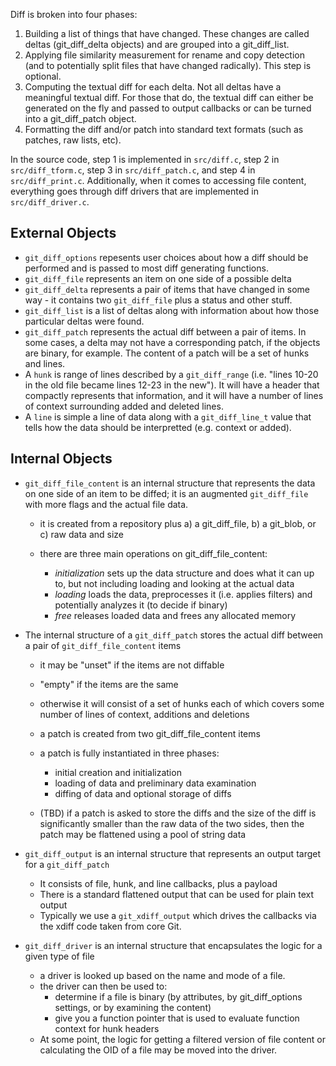 Diff is broken into four phases:

1. Building a list of things that have changed.  These changes are called
   deltas (git_diff_delta objects) and are grouped into a git_diff_list.
2. Applying file similarity measurement for rename and copy detection (and
   to potentially split files that have changed radically).  This step is
   optional.
3. Computing the textual diff for each delta.  Not all deltas have a
   meaningful textual diff.  For those that do, the textual diff can
   either be generated on the fly and passed to output callbacks or can be
   turned into a git_diff_patch object.
4. Formatting the diff and/or patch into standard text formats (such as
   patches, raw lists, etc).

In the source code, step 1 is implemented in `src/diff.c`, step 2 in
`src/diff_tform.c`, step 3 in `src/diff_patch.c`, and step 4 in
`src/diff_print.c`.  Additionally, when it comes to accessing file
content, everything goes through diff drivers that are implemented in
`src/diff_driver.c`.

External Objects
----------------

* `git_diff_options` repesents user choices about how a diff should be
  performed and is passed to most diff generating functions.
* `git_diff_file` represents an item on one side of a possible delta
* `git_diff_delta` represents a pair of items that have changed in some
  way - it contains two `git_diff_file` plus a status and other stuff.
* `git_diff_list` is a list of deltas along with information about how
  those particular deltas were found.
* `git_diff_patch` represents the actual diff between a pair of items.  In
  some cases, a delta may not have a corresponding patch, if the objects
  are binary, for example.  The content of a patch will be a set of hunks
  and lines.
* A `hunk` is range of lines described by a `git_diff_range` (i.e.  "lines
  10-20 in the old file became lines 12-23 in the new").  It will have a
  header that compactly represents that information, and it will have a
  number of lines of context surrounding added and deleted lines.
* A `line` is simple a line of data along with a `git_diff_line_t` value
  that tells how the data should be interpretted (e.g. context or added).

Internal Objects
----------------

* `git_diff_file_content` is an internal structure that represents the
  data on one side of an item to be diffed; it is an augmented
  `git_diff_file` with more flags and the actual file data.

    * it is created from a repository plus a) a git_diff_file, b) a git_blob,
   or c) raw data and size
    * there are three main operations on git_diff_file_content:
    
        * _initialization_ sets up the data structure and does what it can up to,
          but not including loading and looking at the actual data
        * _loading_ loads the data, preprocesses it (i.e. applies filters) and
          potentially analyzes it (to decide if binary)
        * _free_ releases loaded data and frees any allocated memory

* The internal structure of a `git_diff_patch` stores the actual diff
  between a pair of `git_diff_file_content` items

    * it may be "unset" if the items are not diffable
    * "empty" if the items are the same
    * otherwise it will consist of a set of hunks each of which covers some
      number of lines of context, additions and deletions
    * a patch is created from two git_diff_file_content items
    * a patch is fully instantiated in three phases:
    
        * initial creation and initialization
        * loading of data and preliminary data examination
        * diffing of data and optional storage of diffs
    * (TBD) if a patch is asked to store the diffs and the size of the diff
      is significantly smaller than the raw data of the two sides, then the
      patch may be flattened using a pool of string data

* `git_diff_output` is an internal structure that represents an output
  target for a `git_diff_patch`
    * It consists of file, hunk, and line callbacks, plus a payload
    * There is a standard flattened output that can be used for plain text output
    * Typically we use a `git_xdiff_output` which drives the callbacks via the
      xdiff code taken from core Git.

* `git_diff_driver` is an internal structure that encapsulates the logic
  for a given type of file
    * a driver is looked up based on the name and mode of a file.
    * the driver can then be used to:
        * determine if a file is binary (by attributes, by git_diff_options
          settings, or by examining the content)
        * give you a function pointer that is used to evaluate function context
          for hunk headers
    * At some point, the logic for getting a filtered version of file content
      or calculating the OID of a file may be moved into the driver.
